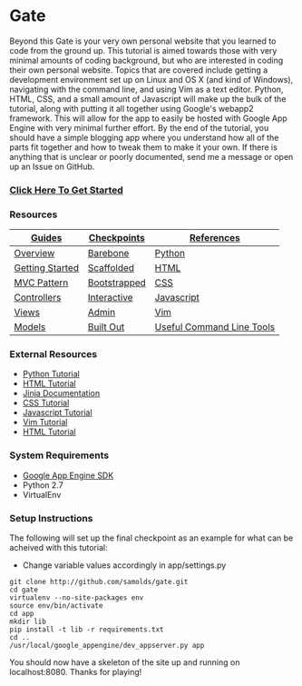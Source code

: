 # Gate
Beyond this Gate is your very own personal website that you learned to code from the
ground up. This tutorial is aimed towards those with very minimal amounts of coding
background, but who are interested in coding their own personal website. Topics that
are covered include getting a development environment set up on Linux and OS X (and
kind of Windows), navigating with the command line, and using Vim as a text editor.
Python, HTML, CSS, and a small amount of Javascript will make up the bulk of the
tutorial, along with putting it all together using Google's webapp2 framework. This
will allow for the app to easily be hosted with Google App Engine with very minimal
further effort. By the end of the tutorial, you should have a simple blogging app
where you understand how all of the parts fit together and how to tweak them to make
it your own. If there is anything that is unclear or poorly documented, send me a
message or open up an Issue on GitHub.


### [Click Here To Get Started](http://samolds.github.io/gate)


### Resources
[Guides](http://samolds.github.io/gate) | [Checkpoints](checkpoints) | [References](http://samolds.github.io/gate)
--- | --- | ---
[Overview](http://samolds.github.io/gate) | [Barebone](checkpoints/barebone) | [Python](http://samolds.github.io/gate)
[Getting Started](http://samolds.github.io/gate) | [Scaffolded](checkpoints/scaffolded) | [HTML](http://samolds.github.io/gate)
[MVC Pattern](http://samolds.github.io/gate) | [Bootstrapped](checkpoints/bootstrapped) | [CSS](http://samolds.github.io/gate)
[Controllers](http://samolds.github.io/gate) | [Interactive](checkpoints/interactive) | [Javascript](http://samolds.github.io/gate)
[Views](http://samolds.github.io/gate) | [Admin](checkpoints) | [Vim](http://samolds.github.io/gate)
[Models](http://samolds.github.io/gate) | [Built Out](checkpoints) | [Useful Command Line Tools](http://samolds.github.io/gate)


### External Resources
* [Python Tutorial](#)
* [HTML Tutorial](#)
* [Jinja Documentation](http://jinja.pocoo.org/docs/dev/templates)
* [CSS Tutorial](#)
* [Javascript Tutorial](#)
* [Vim Tutorial](#)
* [HTML Tutorial](#)


### System Requirements
* [Google App Engine SDK](http://developers.google.com/appengine/downloads)
* Python 2.7
* VirtualEnv


### Setup Instructions
The following will set up the final checkpoint as an example for what can be
acheived with this tutorial:

* Change variable values accordingly in app/settings.py

```
git clone http://github.com/samolds/gate.git
cd gate
virtualenv --no-site-packages env
source env/bin/activate
cd app
mkdir lib
pip install -t lib -r requirements.txt
cd ..
/usr/local/google_appengine/dev_appserver.py app
```

You should now have a skeleton of the site up and running on localhost:8080.
Thanks for playing!
